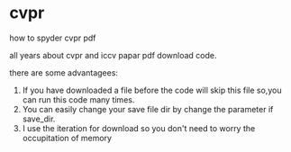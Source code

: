 # cvpr
how to spyder cvpr pdf


all years about cvpr and iccv papar pdf download code.


there are some advantagees:
1. If you have downloaded a file before the code will skip this file so,you can run this code many times.
2. You can easily change your save file dir by change the parameter if save_dir.
3. I use the iteration for download so you don't need to worry the occupitation of memory
